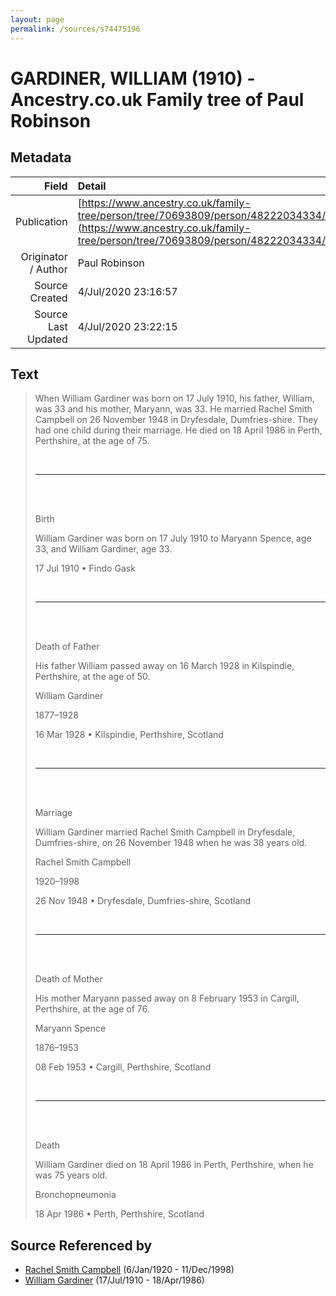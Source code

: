 ```yaml
---
layout: page
permalink: /sources/s74475196
---
```


# GARDINER, WILLIAM (1910) - Ancestry.co.uk Family tree of Paul Robinson

## Metadata
Field | Detail
---:|:---
Publication | [https://www.ancestry.co.uk/family-tree/person/tree/70693809/person/48222034334/story](https://www.ancestry.co.uk/family-tree/person/tree/70693809/person/48222034334/story)
Originator / Author | Paul Robinson
Source Created | 4/Jul/2020 23:16:57
Source Last Updated | 4/Jul/2020 23:22:15

## Text

> When William Gardiner was born on 17 July 1910, his father, William, was 33 and his mother, Maryann, was 33. He married Rachel Smith Campbell on 26 November 1948 in Dryfesdale, Dumfries-shire. They had one child during their marriage. He died on 18 April 1986 in Perth, Perthshire, at the age of 75.
>
> <br/>
>
> ---
>
> <br/>
>
> <br/>
>
> Birth
>
> William Gardiner was born on 17 July 1910 to Maryann Spence, age 33, and William Gardiner, age 33.
>
> 17 Jul 1910 • Findo Gask
>
> <br/>
>
> ---
>
> <br/>
>
> <br/>
>
> Death of Father
>
> His father William passed away on 16 March 1928 in Kilspindie, Perthshire, at the age of 50.
>
> William Gardiner
>
> 1877–1928
>
> 16 Mar 1928 • Kilspindie, Perthshire, Scotland
>
> <br/>
>
> ---
>
> <br/>
>
> <br/>
>
> Marriage
>
> William Gardiner married Rachel Smith Campbell in Dryfesdale, Dumfries-shire, on 26 November 1948 when he was 38 years old.
>
> Rachel Smith Campbell
>
> 1920–1998
>
> 26 Nov 1948 • Dryfesdale, Dumfries-shire, Scotland
>
> <br/>
>
> ---
>
> <br/>
>
> <br/>
>
> Death of Mother
>
> His mother Maryann passed away on 8 February 1953 in Cargill, Perthshire, at the age of 76.
>
> Maryann Spence
>
> 1876–1953
>
> 08 Feb 1953 • Cargill, Perthshire, Scotland
>
> <br/>
>
> ---
>
> <br/>
>
> <br/>
>
> Death
>
> William Gardiner died on 18 April 1986 in Perth, Perthshire, when he was 75 years old.
>
> Bronchopneumonia
>
> 18 Apr 1986 • Perth, Perthshire, Scotland
>

## Source Referenced by

* [Rachel Smith Campbell](../people/@40394043@-rachel-smith-campbell-b1920-1-6-d1998-12-11.md) (6/Jan/1920 - 11/Dec/1998)
* [William Gardiner](../people/@29232511@-william-gardiner-b1910-7-17-d1986-4-18.md) (17/Jul/1910 - 18/Apr/1986)

